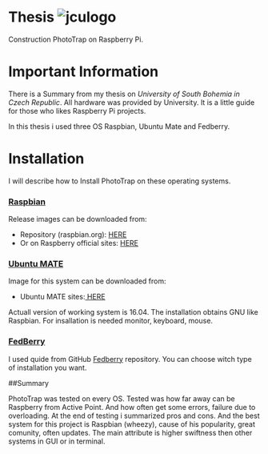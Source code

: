 # Thesis  ![jculogo](https://github.com/DanielSvab/Thesis/blob/master/jihoceska_univerzita_logo-01.jpg)
Construction PhotoTrap on Raspberry Pi.
# Important Information
There is a Summary from my thesis on *University of South Bohemia in Czech Republic*. All hardware was provided by University. It is a little guide for those who likes Raspberry Pi projects. 

In this thesis i used three OS Raspbian, Ubuntu Mate and Fedberry.

# Installation
I will describe how to Install PhotoTrap on these operating systems.

### [Raspbian](https://github.com/DanielSvab/Thesis/blob/master/Installation%20Raspbian.md)

Release images can be downloaded from:
- Repository (raspbian.org): <a href="http://archive.raspbian.org/raspbian/dists/">HERE</a>
- Or on Raspberry official sites: <a href="https://www.raspberrypi.org/downloads/raspbian/">HERE</a>

### [Ubuntu MATE](https://github.com/DanielSvab/Thesis/blob/master/Installation%20Ubuntu.md)

Image for this system can be downloaded from:
- Ubuntu MATE sites:<a href="https://ubuntu-mate.org/raspberry-pi/"> HERE</a>

Actuall version of working system is 16.04. The installation obtains GNU like Raspbian. For insallation is needed monitor, keyboard, mouse.

### [FedBerry](https://github.com/DanielSvab/Thesis/blob/master/Installation%20FedBerry)

I used quide from GitHub [Fedberry](https://github.com/fedberry/fedberry) repository. 
You can choose witch type of installation you want.

##Summary

PhotoTrap was tested on every OS. Tested was how far away can be Raspberry from Active Point. And how often get some errors, 
failure due to overloading. At the end of testing i summarized pros and cons. And the best system for this project is Raspbian (wheezy), cause of his popularity, great comunity, often updates. The main attribute is higher swiftness then other systems in GUI or in terminal. 
